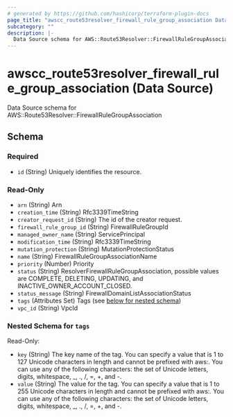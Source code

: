 ```yaml
---
# generated by https://github.com/hashicorp/terraform-plugin-docs
page_title: "awscc_route53resolver_firewall_rule_group_association Data Source - terraform-provider-awscc"
subcategory: ""
description: |-
  Data Source schema for AWS::Route53Resolver::FirewallRuleGroupAssociation
---
```


# awscc_route53resolver_firewall_rule_group_association (Data Source)

Data Source schema for AWS::Route53Resolver::FirewallRuleGroupAssociation



<!-- schema generated by tfplugindocs -->
## Schema

### Required

- `id` (String) Uniquely identifies the resource.

### Read-Only

- `arn` (String) Arn
- `creation_time` (String) Rfc3339TimeString
- `creator_request_id` (String) The id of the creator request.
- `firewall_rule_group_id` (String) FirewallRuleGroupId
- `managed_owner_name` (String) ServicePrincipal
- `modification_time` (String) Rfc3339TimeString
- `mutation_protection` (String) MutationProtectionStatus
- `name` (String) FirewallRuleGroupAssociationName
- `priority` (Number) Priority
- `status` (String) ResolverFirewallRuleGroupAssociation, possible values are COMPLETE, DELETING, UPDATING, and INACTIVE_OWNER_ACCOUNT_CLOSED.
- `status_message` (String) FirewallDomainListAssociationStatus
- `tags` (Attributes Set) Tags (see [below for nested schema](#nestedatt--tags))
- `vpc_id` (String) VpcId

<a id="nestedatt--tags"></a>
### Nested Schema for `tags`

Read-Only:

- `key` (String) The key name of the tag. You can specify a value that is 1 to 127 Unicode characters in length and cannot be prefixed with aws:. You can use any of the following characters: the set of Unicode letters, digits, whitespace, _, ., /, =, +, and -.
- `value` (String) The value for the tag. You can specify a value that is 1 to 255 Unicode characters in length and cannot be prefixed with aws:. You can use any of the following characters: the set of Unicode letters, digits, whitespace, _, ., /, =, +, and -.
